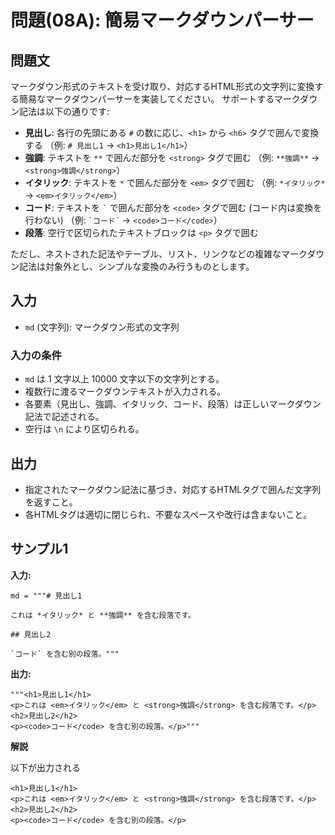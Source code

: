 # 問題(08A): 簡易マークダウンパーサー

## 問題文

マークダウン形式のテキストを受け取り、対応するHTML形式の文字列に変換する簡易なマークダウンパーサーを実装してください。
サポートするマークダウン記法は以下の通りです:

- **見出し**: 各行の先頭にある `#` の数に応じ、`<h1>` から `<h6>` タグで囲んで変換する
  （例: `# 見出し1` → `<h1>見出し1</h1>`）
- **強調**: テキストを `**` で囲んだ部分を `<strong>` タグで囲む
  （例: `**強調**` → `<strong>強調</strong>`）
- **イタリック**: テキストを `*` で囲んだ部分を `<em>` タグで囲む
  （例: `*イタリック*` → `<em>イタリック</em>`）
- **コード**: テキストを `` ` `` で囲んだ部分を `<code>` タグで囲む (コード内は変換を行わない)
  （例: `` `コード` `` → `<code>コード</code>`）
- **段落**: 空行で区切られたテキストブロックは `<p>` タグで囲む

ただし、ネストされた記法やテーブル、リスト、リンクなどの複雑なマークダウン記法は対象外とし、シンプルな変換のみ行うものとします。

## 入力

- `md` (文字列): マークダウン形式の文字列

### 入力の条件

- `md` は 1 文字以上 10000 文字以下の文字列とする。
- 複数行に渡るマークダウンテキストが入力される。
- 各要素（見出し、強調、イタリック、コード、段落）は正しいマークダウン記法で記述される。
- 空行は `\n` により区切られる。

## 出力

- 指定されたマークダウン記法に基づき、対応するHTMLタグで囲んだ文字列を返すこと。
- 各HTMLタグは適切に閉じられ、不要なスペースや改行は含まないこと。

## サンプル1

**入力:**
```
md = """# 見出し1

これは *イタリック* と **強調** を含む段落です。

## 見出し2

`コード` を含む別の段落。"""
```

**出力:**
```
"""<h1>見出し1</h1>
<p>これは <em>イタリック</em> と <strong>強調</strong> を含む段落です。</p>
<h2>見出し2</h2>
<p><code>コード</code> を含む別の段落。</p>"""
```

**解説**

以下が出力される
```
<h1>見出し1</h1>
<p>これは <em>イタリック</em> と <strong>強調</strong> を含む段落です。</p>
<h2>見出し2</h2>
<p><code>コード</code> を含む別の段落。</p>
```
